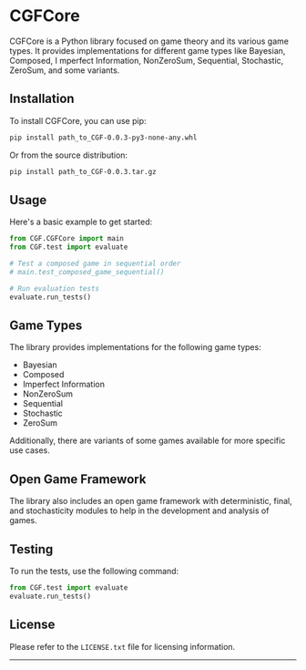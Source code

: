

# CGFCore

CGFCore is a Python library focused on game theory and its various game types. 
It provides implementations for different game types like Bayesian, Composed, I
mperfect Information, NonZeroSum, Sequential, Stochastic, ZeroSum, and some variants.

## Installation

To install CGFCore, you can use pip:

```bash
pip install path_to_CGF-0.0.3-py3-none-any.whl
```

Or from the source distribution:

```bash
pip install path_to_CGF-0.0.3.tar.gz
```

## Usage

Here's a basic example to get started:

```python
from CGF.CGFCore import main
from CGF.test import evaluate

# Test a composed game in sequential order
# main.test_composed_game_sequential()

# Run evaluation tests
evaluate.run_tests()
```

## Game Types

The library provides implementations for the following game types:

- Bayesian
- Composed
- Imperfect Information
- NonZeroSum
- Sequential
- Stochastic
- ZeroSum

Additionally, there are variants of some games available for more specific use cases.

## Open Game Framework

The library also includes an open game framework with deterministic, final, and stochasticity modules to help in the development and analysis of games.

## Testing

To run the tests, use the following command:

```python
from CGF.test import evaluate
evaluate.run_tests()
```

## License

Please refer to the `LICENSE.txt` file for licensing information.

---
